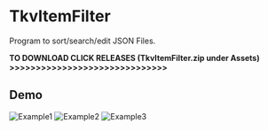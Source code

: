 # TkvItemFilter
Program to sort/search/edit JSON Files.

**TO DOWNLOAD CLICK RELEASES (TkvItemFilter.zip under Assets) >>>>>>>>>>>>>>>>>>>>>>>>>>>>>>**

## Demo
![Example1](https://user-images.githubusercontent.com/42287509/144720669-b79386d7-bf57-4cc8-8b41-f38456ee0f5b.png)
![Example2](https://user-images.githubusercontent.com/42287509/144720674-8c6a563a-f9d4-4832-af3b-3bf923cd341f.png) ![Example3](https://user-images.githubusercontent.com/42287509/144720676-f44ffb68-23c1-4a82-b4a6-05fdb364a96b.png)
